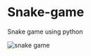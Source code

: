 # Snake-game
Snake game using python

![snake game](https://user-images.githubusercontent.com/70226498/191106754-6a3867cf-7215-4310-a30d-e12fbe9045c7.jpg)
